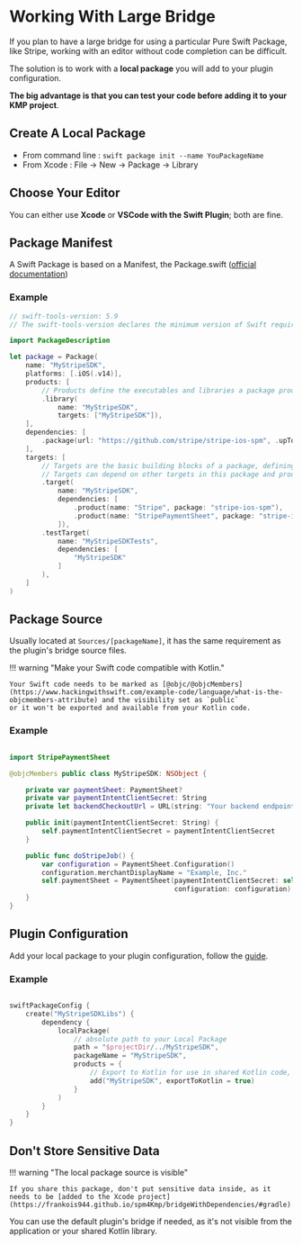 # Working With Large Bridge

If you plan to have a large bridge for using a particular Pure Swift Package, like Stripe, working with an editor without code completion can be difficult.

The solution is to work with a **local package** you will add to your plugin configuration.

**The big advantage is that you can test your code before adding it to your KMP project**.

## Create A Local Package

- From command line : `swift package init --name YouPackageName`
- From Xcode : File -> New -> Package -> Library

## Choose Your Editor

You can either use **Xcode** or **VSCode with the Swift Plugin**; both are fine.

## Package Manifest

A Swift Package is based on a Manifest, the Package.swift ([official documentation](https://docs.swift.org/package-manager/PackageDescription/PackageDescription.html))

### Example

``` Swift title="Package.swift"
// swift-tools-version: 5.9
// The swift-tools-version declares the minimum version of Swift required to build this package.

import PackageDescription

let package = Package(
    name: "MyStripeSDK",
    platforms: [.iOS(.v14)],
    products: [
        // Products define the executables and libraries a package produces, making them visible to other packages.
        .library(
            name: "MyStripeSDK",
            targets: ["MyStripeSDK"]),
    ],
    dependencies: [
        .package(url: "https://github.com/stripe/stripe-ios-spm", .upToNextMajor(from: "24.5.0")),
    ],
    targets: [
        // Targets are the basic building blocks of a package, defining a module or a test suite.
        // Targets can depend on other targets in this package and products from dependencies.
        .target(
            name: "MyStripeSDK",
            dependencies: [
                .product(name: "Stripe", package: "stripe-ios-spm"),
                .product(name: "StripePaymentSheet", package: "stripe-ios-spm")
            ]),
        .testTarget(
            name: "MyStripeSDKTests",
            dependencies: [
                "MyStripeSDK"
            ]
        ),
    ]
)
```

## Package Source

Usually located at `Sources/[packageName]`, it has the same requirement as the plugin's bridge source files.

!!! warning "Make your Swift code compatible with Kotlin."

    Your Swift code needs to be marked as [@objc/@objcMembers](https://www.hackingwithswift.com/example-code/language/what-is-the-objcmembers-attribute) and the visibility set as `public`
    or it won't be exported and available from your Kotlin code.

### Example

``` Swift title="Sources/MyStripeSDK/Package.swift"

import StripePaymentSheet

@objcMembers public class MyStripeSDK: NSObject {

    private var paymentSheet: PaymentSheet?
    private var paymentIntentClientSecret: String
    private let backendCheckoutUrl = URL(string: "Your backend endpoint/payment-sheet")

    public init(paymentIntentClientSecret: String) {
        self.paymentIntentClientSecret = paymentIntentClientSecret
    }

    public func doStripeJob() {
        var configuration = PaymentSheet.Configuration()
        configuration.merchantDisplayName = "Example, Inc."
        self.paymentSheet = PaymentSheet(paymentIntentClientSecret: self.paymentIntentClientSecret,
                                         configuration: configuration)
    }
}
```

## Plugin Configuration

Add your local package to your plugin configuration, follow the [guide](../exportingDependencies.md).

### Example

``` Kotlin title="build.gradle.kts"

swiftPackageConfig {
    create("MyStripeSDKLibs") {
        dependency {
            localPackage(
                // absolute path to your Local Package
                path = "$projectDir/../MyStripeSDK",
                packageName = "MyStripeSDK",
                products = {
                    // Export to Kotlin for use in shared Kotlin code, false by default
                    add("MyStripeSDK", exportToKotlin = true)
                }
            )
        }
    }
}
```

## Don't Store Sensitive Data

!!! warning "The local package source is visible"

    If you share this package, don't put sensitive data inside, as it needs to be [added to the Xcode project](https://frankois944.github.io/spm4Kmp/bridgeWithDependencies/#gradle).

You can use the default plugin's bridge if needed, as it's not visible from the application or your shared Kotlin library.

